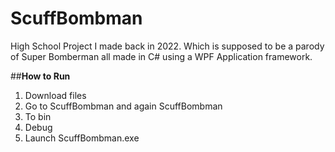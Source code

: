 # ScuffBombman
High School Project I made back in 2022. Which is supposed to be a parody of Super Bomberman all made in C# using a WPF Application framework.

##**How to Run**
1. Download files
2. Go to ScuffBombman and again ScuffBombman
3. To bin
4. Debug
5. Launch ScuffBombman.exe

